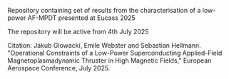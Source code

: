 Repository containing set of results from the characterisation of a low-power AF-MPDT presented at Eucass 2025

The repository will be active from 4th July 2025


Citation: Jakub Glowacki, Emile Webster and Sebastian Hellmann. "Operational Constraints of a Low-Power Superconducting Applied-Field Magnetoplasmadynamic Thruster in High Magnetic Fields," European Aerospace Conference, July 2025.
